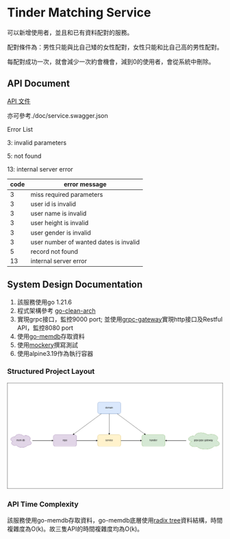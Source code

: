 # Tinder Matching Service

可以新增使用者，並且和已有資料配對的服務。

配對條件為：男性只能與比自己矮的女性配對，女性只能和比自己高的男性配對。

每配對成功一次，就會減少一次約會機會，減到0的使用者，會從系統中刪除。

## API Document

[API 文件](https://gitlab.com/way11229/tinder_matching/-/blob/main/doc/service.swagger.json?ref_type=heads)

亦可參考./doc/service.swagger.json

Error List

3: invalid parameters

5: not found

13: internal server error

|  code   | error message  |
|  ----  | ----  |
| 3  | miss required parameters |
| 3  | user id is invalid |
| 3  | user name is invalid |
| 3  | user height is invalid |
| 3  | user gender is invalid |
| 3  | user number of wanted dates is invalid |
| 5  | record not found |
| 13  | internal server error |

## System Design Documentation

1. 該服務使用go 1.21.6
2. 程式架構參考 [go-clean-arch](https://github.com/bxcodec/go-clean-arch)
3. 實現grpc接口，監控9000 port; 並使用[grpc-gateway](https://github.com/grpc-ecosystem/grpc-gateway)實現http接口及Restful API，監控8080 port
4. 使用[go-memdb](https://github.com/hashicorp/go-memdb)存取資料
5. 使用[mockery](https://github.com/vektra/mockery)撰寫測試
6. 使用alpine3.19作為執行容器

### Structured Project Layout

![image](https://github.com/way11229/tinder_matching/blob/main/tinder_matching_struct_project_layout.png)

### API Time Complexity

該服務使用go-memdb存取資料，go-memdb底層使用[radix tree](https://github.com/hashicorp/go-immutable-radix)資料結構，時間複雜度為O(k)。故三隻API的時間複雜度均為O(k)。
